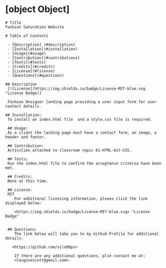 # [object Object]

    # Title 
    Fashion Saturation Website

    # Table of Contents

     - [Description] (#description)
     - [Installation](#installation)
     - [Usage](#usage)
     - [Contribution](#contributions)
     - [Tests](#tests)
     - [Credits](#credits)
     - [License](#license)
     - [Questions](#questions)

    ## Description
     [![License](https://img.shields.io/badge/License-MIT-blue.svg "License Badge)]

     Fashion Designer landing page providing a user input form for user contact details.

    ## Installation:
     To install an index.html file  and a style.css file is required.

     ## Usage:
     As a client the landing page must have a contact form, an image, a header and footer.

     ## Contribution:
     Activities attached to classroom topic 01-HTML-Git-CSS.

     ## Tests:
     Run the index.html file to confirm the acceptance criteria have been met.

     ## Credits:
     None at this time.
     
     ## License:
     MIT
        For additional licensing information, please click the link displayed below:

        <https://img.shields.io/badge/License-MIT-blue.svg> "License Badge"

        
     ## Questions:
        The link below will take you to my Github Profile for additional details:

       <https://github.com/sclo00ps>
    
        If there are any additional questions, plse contact me at:  
        <louginescott@gmail.com>.

    